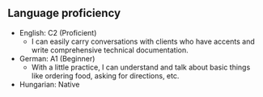 ## Language proficiency

* English: C2 (Proficient)
  * I can easily carry conversations with clients who have accents and write comprehensive technical documentation. 
* German: A1 (Beginner)
  * With a little practice, I can understand and talk about basic things like ordering food, asking for directions, etc.
* Hungarian: Native